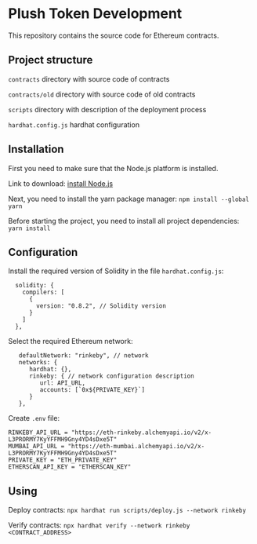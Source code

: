 # Plush Token Development

This repository contains the source code for Ethereum contracts.

## Project structure
`contracts` directory with source code of contracts

`contracts/old` directory with source code of old contracts

`scripts` directory with description of the deployment process

`hardhat.config.js` hardhat configuration

## Installation

First you need to make sure that the Node.js platform is installed.

Link to download: [install Node.js](https://nodejs.org/en/)

Next, you need to install the yarn package manager: `npm install --global yarn`

Before starting the project, you need to install all project dependencies: `yarn install`


## Configuration

Install the required version of Solidity in the file `hardhat.config.js`:
```
  solidity: {
    compilers: [
      {
        version: "0.8.2", // Solidity version
      }
    ]
  },
```

Select the required Ethereum network:
```
   defaultNetwork: "rinkeby", // network
   networks: {
      hardhat: {},
      rinkeby: { // network configuration description
         url: API_URL,
         accounts: [`0x${PRIVATE_KEY}`]
      }
   },
```


Create `.env` file:
```
RINKEBY_API_URL = "https://eth-rinkeby.alchemyapi.io/v2/x-L3PRORMY7KyYFFMH9Gny4YD4sDxe5T"
MUMBAI_API_URL = "https://eth-mumbai.alchemyapi.io/v2/x-L3PRORMY7KyYFFMH9Gny4YD4sDxe5T"
PRIVATE_KEY = "ETH_PRIVATE_KEY"
ETHERSCAN_API_KEY = "ETHERSCAN_KEY"
```

## Using

Deploy contracts:
`npx hardhat run scripts/deploy.js --network rinkeby`

Verify contracts:
`npx hardhat verify --network rinkeby <CONTRACT_ADDRESS>`
